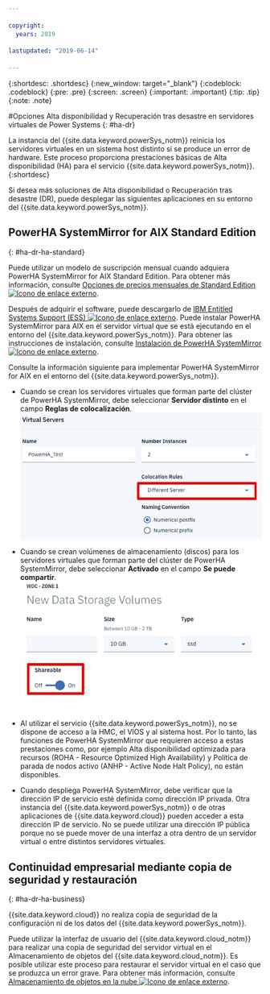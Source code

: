 ```yaml
---

copyright:
  years: 2019

lastupdated: "2019-06-14"

---
```


{:shortdesc: .shortdesc}
{:new_window: target="_blank"}
{:codeblock: .codeblock}
{:pre: .pre}
{:screen: .screen}
{:important: .important}
{:tip: .tip}
{:note: .note}

#Opciones Alta disponibilidad y Recuperación tras desastre en servidores virtuales de Power Systems
{: #ha-dr}

La instancia del {{site.data.keyword.powerSys_notm}} reinicia los servidores virtuales en un sistema host distinto si se produce un error de hardware. Este proceso proporciona prestaciones básicas de Alta disponibilidad (HA) para el servicio {{site.data.keyword.powerSys_notm}}.
{:shortdesc}

Si desea más soluciones de Alta disponibilidad o Recuperación tras desastre (DR), puede desplegar las siguientes aplicaciones en su entorno del {{site.data.keyword.powerSys_notm}}.

## PowerHA SystemMirror for AIX Standard Edition
{: #ha-dr-ha-standard}

Puede utilizar un modelo de suscripción mensual cuando adquiera PowerHA SystemMirror for AIX Standard Edition. Para obtener más información, consulte [Opciones de precios mensuales de Standard Edition![Icono de enlace externo](../icons/launch-glyph.svg "Icono de enlace externo")](https://www.ibm.com/common/ssi/ShowDoc.wss?docURL=/common/ssi/rep_ca/8/897/ENUS219-288/index.html).

Después de adquirir el software, puede descargarlo de [IBM Entitled Systems Support (ESS) ![Icono de enlace externo](../icons/launch-glyph.svg "Icono de enlace externo")](http://www.ibm.com/eserver/ess). Puede instalar PowerHA SystemMirror para AIX en el servidor virtual que se está ejecutando en el entorno del {{site.data.keyword.powerSys_notm}}. Para obtener las instrucciones de instalación, consulte [Instalación de PowerHA SystemMirror ![Icono de enlace externo](../icons/launch-glyph.svg "Icono de enlace externo")](https://www.ibm.com/support/knowledgecenter/SSPHQG_7.2/install/ha_install.html).

Consulte la información siguiente para implementar PowerHA SystemMirror for AIX en el entorno del {{site.data.keyword.powerSys_notm}}.

* Cuando se crean los servidores virtuales que forman parte del clúster de PowerHA SystemMirror, debe seleccionar **Servidor distinto** en el campo **Reglas de colocalización**. ![Muestra el campo de reglas de colocalización](/images/hadr2.png "Muestra el campo de reglas de colocalización")

* Cuando se crean volúmenes de almacenamiento (discos) para los servidores virtuales que forman parte del clúster de
PowerHA SystemMirror, debe seleccionar **Activado** en el campo **Se puede compartir**.
![Muestra las reglas del campo Se puede compartir](/images/hadr1.png "Muestra el campo Se puede compartir")

* Al utilizar el servicio {{site.data.keyword.powerSys_notm}}, no se dispone de acceso a la HMC, el VIOS y al sistema host. Por lo tanto, las funciones de PowerHA SystemMirror que requieren acceso a estas prestaciones como, por ejemplo Alta disponibilidad optimizada para recursos (ROHA - Resource Optimized High Availability) y Política de parada de nodos activo (ANHP - Active Node Halt Policy), no están disponibles.

* Cuando despliega PowerHA SystemMirror, debe verificar que la dirección IP de servicio esté definida como dirección IP privada. Otra instancia del {{site.data.keyword.powerSys_notm}} o de otras aplicaciones de {{site.data.keyword.cloud}} pueden acceder a esta dirección IP de servicio. No se puede utilizar una dirección IP pública porque no se puede mover de una interfaz a otra dentro de un servidor virtual o entre distintos servidores virtuales.

<!--When you deploy PowerHA SystemMirror for AIX Enterprise Edition clusters in the {{site.data.keyword.powerSys_notm}} environment, you can only use the Geographic Logical Volume Manager (GLVM) functions. You cannot use storage mirroring functions that are part of PowerHA SystemMirror for AIX Enterprise Edition because you do not have access to the subsystem storage in the {{site.data.keyword.powerSys_notm}} environment. For more information, see [Geographic Logical Volume Manager ![External link icon](../icons/launch-glyph.svg "External link icon")](https://www.ibm.com/support/knowledgecenter/SSPHQG_7.2/glvm/ha_glvm_kick.html).
{:note}
[Enterprise Edition monthly pricing options ![External link icon](../icons/launch-glyph.svg "External link icon")](https://www.ibm.com/common/ssi/cgi-bin/ssialias?infotype=AN&subtype=CA&htmlfid=897/ENUS219-286) -->

## Continuidad empresarial mediante copia de seguridad y restauración
{: #ha-dr-ha-business}

{{site.data.keyword.cloud}} no realiza copia de seguridad de la configuración ni de los datos del {{site.data.keyword.powerSys_notm}}.

Puede utilizar la interfaz de usuario del {{site.data.keyword.cloud_notm}} para realizar una copia de seguridad del servidor virtual en el Almacenamiento de objetos del {{site.data.keyword.cloud_notm}}. Es posible utilizar este proceso para restaurar el servidor virtual en el caso que se produzca un error grave. Para obtener más información, consulte [Almacenamiento de objetos en la nube ![Icono de enlace externo](../icons/launch-glyph.svg "Icono de enlace externo")](/docs/services/cloud-object-storage?topic=cloud-object-storage-getting-started).

